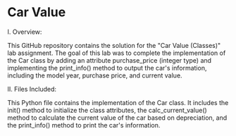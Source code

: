 # Car Value

I. Overview:

This GitHub repository contains the solution for the "Car Value (Classes)" lab assignment. The goal of this lab was to complete the implementation of the Car class by adding an attribute purchase_price (integer type) and implementing the print_info() method to output the car's information, including the model year, purchase price, and current value.

II. Files Included:

This Python file contains the implementation of the Car class. It includes the init() method to initialize the class attributes, the calc_current_value() method to calculate the current value of the car based on depreciation, and the print_info() method to print the car's information.
